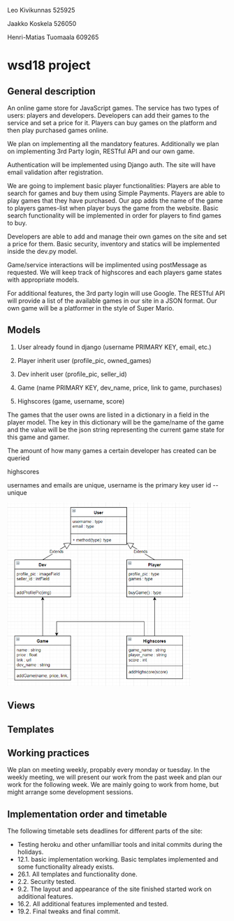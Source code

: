 Leo Kivikunnas 525925

Jaakko Koskela 526050

Henri-Matias Tuomaala 609265

# wsd18 project
## General description
An online game store for JavaScript games. The service has two types of users: players and developers. Developers can add their games to the service and set a price for it. Players can buy games on the platform and then play purchased games online.

We plan on implementing all the mandatory features. Additionally we plan on implementing 3rd Party login, RESTful API and our own game.

Authentication will be implemented using Django auth. The site will have email validation after registration.

We are going to implement basic player functionalities: Players are able to search for games and buy them using Simple Payments. Players are able to play games that they have purchased. Our app adds the name of the game to players games-list when player buys the game from the website. Basic search functionality will be implemented in order for players to find games to buy.

Developers are able to add and manage their own games on the site and set a price for them. Basic security, inventory and statics will be implemented inside the dev.<span></span>py model.

Game/service interactions will be implimented using postMessage as requested. We will keep track of highscores and each players game states with appropriate models. 

For additional features, the 3rd party login will use Google. The RESTful API will provide a list of the available games in our site in a JSON format. Our own game will be a platformer in the style of Super Mario.

## Models
1. User already found in django (username PRIMARY KEY, email, etc.)
2. Player inherit user (profile_pic, owned_games)
3. Dev inherit user (profile_pic, seller_id)

4. Game (name PRIMARY KEY, dev_name, price, link to game, purchases)
5. Highscores (game, username, score)

The games that the user owns are listed in a dictionary in a field in the player model. The key in this dictionary will be the game/name of the game and the value will be the json string representing the current game state for this game and gamer.

The amount of how many games a certain developer has created can be queried

highscores

usernames and emails are unique, username is the primary key
user id -- unique

<img src="model_graph.PNG" alt="Smiley face" height="420" width="420">

## Views

## Templates

## Working practices
We plan on meeting weekly, propably every monday or tuesday. In the weekly meeting, we will present our work from the past week and plan our work for the following week. We are mainly going to work from home, but might arrange some development sessions.

## Implementation order and timetable
The following timetable sets deadlines for different parts of the site:
* Testing heroku and other unfamilliar tools and inital commits during the holidays.
* 12.1. basic implementation working. Basic templates implemented and some functionality already exists.
* 26.1. All templates and functionality done.
* 2.2. Security tested.
* 9.2. The layout and appearance of the site finished started work on additional features.
* 16.2. All additional features implemented and tested.
* 19.2. Final tweaks and final commit.
